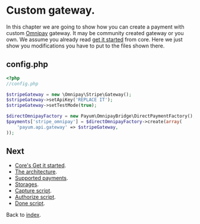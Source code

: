 # Custom gateway.

In this chapter we are going to show how you can create a payment with custom [Omnipay](https://github.com/omnipay/omnipay) gateway. It may be community created gateway or you own.
We assume you already read [get it started](https://github.com/Payum/Payum/blob/master/src/Payum/Core/Resources/docs/get-it-started.md) from core.
Here we just show you modifications you have to put to the files shown there.

## config.php

```php
<?php
//config.php

$stripeGateway = new \Omnipay\Stripe\Gateway();
$stripeGateway->setApiKey('REPLACE IT');
$stripeGateway->setTestMode(true);

$directOmnipayFactory = new Payum\OmnipayBridge\DirectPaymentFactory();
$payments['stripe_omnipay'] = $directOmnipayFactory->create(array(
    'payum.api.gateway' => $stripeGateway, 
));
```

## Next

* [Core's Get it started](https://github.com/Payum/Core/blob/master/Resources/docs/get-it-started.md).
* [The architecture](https://github.com/Payum/Core/blob/master/Resources/docs/the-architecture.md).
* [Supported payments](https://github.com/Payum/Core/blob/master/Resources/docs/supported-payments.md).
* [Storages](https://github.com/Payum/Core/blob/master/Resources/docs/storages.md).
* [Capture script](https://github.com/Payum/Core/blob/master/Resources/docs/capture-script.md).
* [Authorize script](https://github.com/Payum/Core/blob/master/Resources/docs/authorize-script.md).
* [Done script](https://github.com/Payum/Core/blob/master/Resources/docs/done-script.md).

Back to [index](index.md).